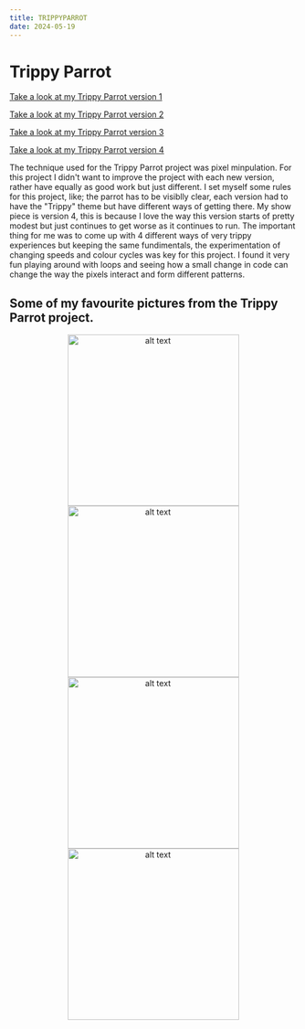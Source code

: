 ```yaml
---
title: TRIPPYPARROT
date: 2024-05-19
---
```


# Trippy Parrot

[Take a look at my Trippy Parrot version 1](/creative-coding-pages/code/TrippyParrot01/index.html)

[Take a look at my Trippy Parrot version 2](/creative-coding-pages/code/TrippyParrot02/index.html)

[Take a look at my Trippy Parrot version 3](/creative-coding-pages/code/TrippyParrot03/index.html)

[Take a look at my Trippy Parrot version 4](/creative-coding-pages/code/TrippyParrot04/index.html)

The technique used for the Trippy Parrot project was pixel minpulation. For this project I didn't want to improve the project with each new version, rather have equally as good work but just different. I set myself some rules for this project, like; the parrot has to be visiblly clear, each version had to have the "Trippy" theme but have different ways of getting there. My show piece is version 4, this is because I love the way this version starts of pretty modest but just continues to get worse as it continues to run. The important thing for me was to come up with 4 different ways of very trippy experiences but keeping the same fundimentals, the experimentation of changing speeds and colour cycles was key for this project. I found it very fun playing around with loops and seeing how a small change in code can change the way the pixels interact and form different patterns.

## Some of my favourite pictures from the Trippy Parrot project.

<div align="center">
  <img src="/creative-coding-pages/screenshots/parrot01.png" alt="alt text" width="300">

  <img src="/creative-coding-pages/screenshots/parrot02.png" alt="alt text" width="300">

  <img src="/creative-coding-pages/screenshots/parrot03.png" alt="alt text" width="300">

  <img src="/creative-coding-pages/screenshots/parrot04.png" alt="alt text" width="300">
</div>
